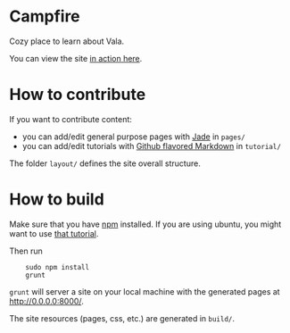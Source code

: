 # Campfire
Cozy place to learn about Vala.

You can view the site [in action here](http://dev.tombeckmann.de/).

# How to contribute
If you want to contribute content: 
   - you can add/edit general purpose pages with [Jade](http://jade-lang.com/)  in `pages/`
   - you can add/edit tutorials with [Github flavored Markdown](https://help.github.com/articles/github-flavored-markdown/) in `tutorial/`

The folder `layout/` defines the site overall structure.

# How to build
Make sure that you have [npm](https://www.npmjs.com/) installed. 
If you are using ubuntu, you might want to use [that tutorial](https://nodesource.com/blog/chris-lea-joins-forces-with-nodesource).

Then run 
```
    sudo npm install
	grunt
```  

`grunt` will server a site on your local machine with the generated pages at http://0.0.0.0:8000/.

The site resources (pages, css, etc.) are generated in `build/`.

